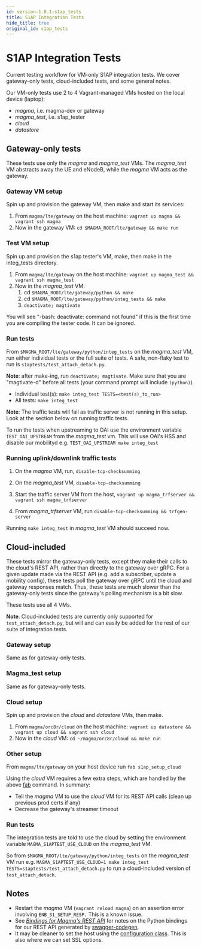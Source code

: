 ```yaml
---
id: version-1.0.1-s1ap_tests
title: S1AP Integration Tests
hide_title: true
original_id: s1ap_tests
---
```

# S1AP Integration Tests
Current testing workflow for VM-only S1AP integration tests. We cover gateway-only tests, cloud-included tests, and some general notes.

Our VM-only tests use 2 to 4 Vagrant-managed VMs hosted on the local device (laptop):

- *magma*, i.e. magma-dev or gateway
- *magma_test*, i.e. s1ap_tester
- *cloud*
- *datastore*

## Gateway-only tests

These tests use only the *magma* and *magma_test* VMs. The *magma_test* VM abstracts away the UE and eNodeB, while the *magma* VM acts as the gateway.

### Gateway VM setup

Spin up and provision the gateway VM, then make and start its services:

1. From `magma/lte/gateway` on the host machine: `vagrant up magma && vagrant ssh magma`
1. Now in the gateway VM: `cd $MAGMA_ROOT/lte/gateway && make run`

### Test VM setup

Spin up and provision the s1ap tester's VM, make, then make in the integ_tests directory.

1. From `magma/lte/gateway` on the host machine: `vagrant up magma_test && vagrant ssh magma_test`
1. Now in the *magma_test* VM:
    1. cd `$MAGMA_ROOT/lte/gateway/python && make`
    1. cd `$MAGMA_ROOT/lte/gateway/python/integ_tests && make`
    1. `deactivate; magtivate`

You will see "-bash: deactivate: command not found" if this is the first time
you are compiling the tester code. It can be ignored.

### Run tests

From `$MAGMA_ROOT/lte/gateway/python/integ_tests` on the *magma_test* VM, run
either individual tests or the full suite of tests. A safe, non-flaky test to run is `s1aptests/test_attach_detach.py`.

**Note**: after make-ing, run `deactivate; magtivate`. Make sure that you are "magtivate-d" before all tests (your command prompt will include `(python)`).

* Individual test(s): `make integ_test TESTS=<test(s)_to_run>`
* All tests: `make integ_test`

**Note**: The traffic tests will fail as traffic server is not running in this
setup. Look at the section below on running traffic tests.

To run the tests when upstreaming to OAI use the environment variable `TEST_OAI_UPSTREAM` from the *magma_test* vm. This will use OAI's HSS and disable our mobilityd e.g. `TEST_OAI_UPSTREAM make integ_test`

### Running uplink/downlink traffic tests

1. On the *magma* VM, run, `disable-tcp-checksumming`

1. On the *magma_test* VM, `disable-tcp-checksumming`

1. Start the traffic server VM from the host, `vagrant up magma_trfserver && vagrant ssh magma_trfserver`

1. From *magma_trfserver* VM, run `disable-tcp-checksumming && trfgen-server`

Running `make integ_test` in *magma_test* VM should succeed now.

## Cloud-included

These tests mirror the gateway-only tests, except they make their calls to the cloud's REST API, rather than directly to the gateway over gRPC. For a given update made via the REST API (e.g. add a subscriber, update a mobility config), these tests poll the gateway over gRPC until the cloud and gateway responses match. Thus, these tests are much slower than the gateway-only tests since the gateway's polling mechanism is a bit slow.

These tests use all 4 VMs.

**Note**. Cloud-included tests are currently only supported for `test_attach_detach.py`, but will and can easily be added for the rest of our suite of integration tests.

### Gateway setup

Same as for gateway-only tests.

### Magma_test setup

Same as for gateway-only tests.

### Cloud setup

Spin up and provision the *cloud* and *datastore* VMs, then make.

1. From `magma/orc8r/cloud` on the host machine: `vagrant up datastore && vagrant up cloud && vagrant ssh cloud`
1. Now in the *cloud* VM: `cd ~/magma/orc8r/cloud && make run`

### Other setup

From `magma/lte/gateway` on your host device run `fab s1ap_setup_cloud`

Using the *cloud* VM requires a few extra steps, which are handled by the above [fab](http://www.fabfile.org/) command. In summary:

- Tell the *magma* VM to use the *cloud* VM for its REST API calls (clean up previous prod certs if any)
- Decrease the gateway's streamer timeout

### Run tests

The integration tests are told to use the cloud by setting the environment variable `MAGMA_S1APTEST_USE_CLOUD` on the *magma_test* VM.

So from `$MAGMA_ROOT/lte/gateway/python/integ_tests` on the *magma_test* VM run e.g. `MAGMA_S1APTEST_USE_CLOUD=1 make integ_test TESTS=s1aptests/test_attach_detach.py` to run a cloud-included version of `test_attach_detach`.

## Notes

- Restart the *magma* VM (`vagrant reload magma`) on an assertion error involving `ENB_S1_SETUP_RESP.` This is a known issue.
- See *[Bindings for Magma's REST API](https://fb.quip.com/4tmUAtlox4Oy)* for notes on the Python bindings for our REST API generated by [swagger-codegen](https://github.com/swagger-api/swagger-codegen).
- It may be cleaner to set the host using the [configuration class](https://github.com/swagger-api/swagger-codegen/blob/master/samples/client/petstore/python/petstore_api/configuration.py). This is also where we can set SSL options.
